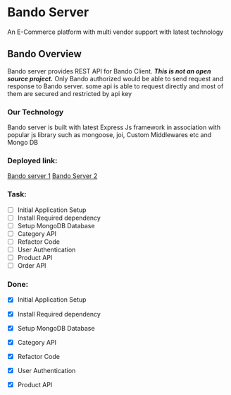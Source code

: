 # Bando Server

An E-Commerce platform with multi vendor support with latest technology

## Bando Overview

Bando server provides REST API for Bando Client. ***This is not an open source project.*** Only Bando authorized would be able to send request and response to Bando server. some api is able to request directly and most of them are secured and restricted by api key

### Our Technology

Bando server is built with latest Express Js framework in association with popular js library such as mongoose, joi, Custom Middlewares etc and Mongo DB

### Deployed link:

[Bando server 1](https://pacific-waters-78461.herokuapp.com/)
[Bando Server 2](https://quiet-dawn-60594.herokuapp.com/)

### Task:

- [ ] Initial Application Setup
- [ ] Install Required dependency
- [ ] Setup MongoDB Database
- [ ] Category API
- [ ] Refactor Code
- [ ] User Authentication
- [ ] Product API
- [ ] Order API

### Done:

- [x] Initial Application Setup
- [x] Install Required dependency
- [x] Setup MongoDB Database
- [x] Category API
- [x] Refactor Code
- [x] User Authentication
- [x] Product API








